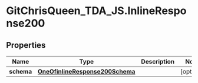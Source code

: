 # GitChrisQueen_TDA_JS.InlineResponse200

## Properties
Name | Type | Description | Notes
------------ | ------------- | ------------- | -------------
**schema** | [**OneOfinlineResponse200Schema**](OneOfinlineResponse200Schema.md) |  | [optional] 
